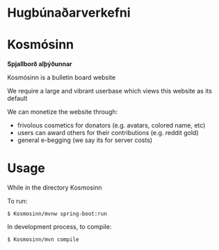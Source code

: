 # Hugbúnaðarverkefni

# **Kosmósinn**  
**Spjallborð alþýðunnar**

Kosmósinn is a bulletin board website

We require a large and vibrant userbase which views this website as its default

We can monetize the website through:
* frivolous cosmetics for donators (e.g. avatars, colored name, etc)
* users can award others for their contributions (e.g. reddit gold)
* general e-begging (we say its for server costs)

# Usage
While in the directory Kosmosinn

To run:

	$ Kosmosinn/mvnw spring-boot:run

In development process, to compile:

	$ Kosmosinn/mvn compile 


